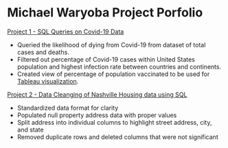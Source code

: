 # Michael Waryoba Project Porfolio 
[Project 1 - SQL Queries on Covid-19 Data](https://github.com/michaelwaryoba/ProjectPorfolio/blob/main/Covid%20SQLQuery.sql)
- Queried the likelihood of dying from Covid-19 from dataset of total cases and deaths.
- Filtered out percentage of Covid-19 cases within United States population and highest infection rate between countries and continents.
- Created view of percentage of population vaccinated to be used for [Tableau visualization](https://public.tableau.com/app/profile/michael.waryoba/viz/CovidDashboard_16514599746420/Dashboard1).

[Project 2 - Data Cleanging of Nashville Housing data using SQL](https://github.com/michaelwaryoba/ProjectPorfolio/blob/main/Project%202%20-%20Data%20Cleaning%20with%20Nashville%20Housing%20data.sql)
- Standardized data format for clarity
- Populated null property address data with proper values 
- Split address into individual columns to highlight street address, city, and state
- Removed duplicate rows and deleted columns that were not significant 
